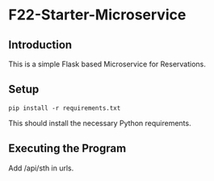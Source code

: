 # F22-Starter-Microservice

## Introduction

This is a simple Flask based Microservice for Reservations.


## Setup

```pip install -r requirements.txt```

This should install the necessary Python requirements.

## Executing the Program

Add /api/sth in urls.


